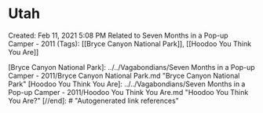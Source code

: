 # Utah

Created: Feb 11, 2021 5:08 PM
Related to Seven Months in a Pop-up Camper - 2011 (Tags): [[Bryce Canyon National Park]], [[Hoodoo You Think You Are]]

[//begin]: # "Autogenerated link references for markdown compatibility"
[Bryce Canyon National Park]: ../../Vagabondians/Seven Months in a Pop-up Camper - 2011/Bryce Canyon National Park.md "Bryce Canyon National Park"
[Hoodoo You Think You Are]: ../../Vagabondians/Seven Months in a Pop-up Camper - 2011/Hoodoo You Think You Are.md "Hoodoo You Think You Are?"
[//end]: # "Autogenerated link references"